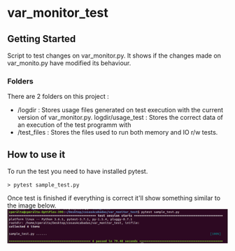 # var_monitor_test

## Getting Started

Script to test changes on var_monitor.py. It shows if the changes made on var_monito.py have modified its behaviour.  

### Folders 

There are 2 folders on this project : 

* /logdir :  Stores usage files generated on test execution with the current version of var_monitor.py. 
            logdir/usage_test : Stores the correct data of an execution of the test programm with 
* /test_files : Stores the files used to run both memory and IO r/w tests. 

## How to use it 

To run the test you need to have installed pytest. 

```
> pytest sample_test.py
```
Once test is finished if everything is correct it'll show something similar to the image below. 
![Correct Test Results](img/correct_test.png)

